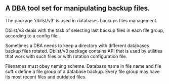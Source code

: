 ## A DBA tool set for manipulating backup files. ##

The package 'dblist/v3' is used in databases backups files management.

Dblist/v3 deals with the task of selecting last backup files in each file group, according to a config file.

Sometimes a DBA needs to keep a directory with different databases backup files rotated.
Dblist/v3 package contains API that is used by utilities that work with such files or with rotation configuration file.

Filenames must obey naming scheme.
Database name in file name and file suffix define a file group of a database backup.
Every file group may have its most recent files and outdated files.
